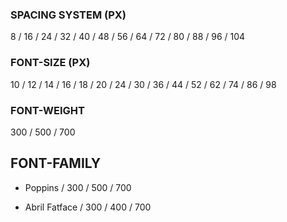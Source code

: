### SPACING SYSTEM (PX)

8 / 16 / 24 / 32 / 40 / 48 / 56 / 64 / 72 / 80 / 88 / 96 / 104

### FONT-SIZE (PX)

10 / 12 / 14 / 16 / 18 / 20 / 24 / 30 / 36 / 44 / 52 / 62 / 74 / 86 / 98

### FONT-WEIGHT

300 / 500 / 700

## FONT-FAMILY

- Poppins / 300 / 500 / 700 

- Abril Fatface / 300 / 400 / 700

